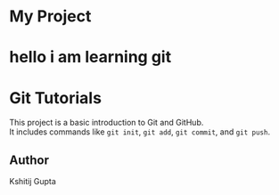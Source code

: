 # My Project
# hello i am learning git

# Git Tutorials

This project is a basic introduction to Git and GitHub.  
It includes commands like `git init`, `git add`, `git commit`, and `git push`.

## Author

Kshitij Gupta


